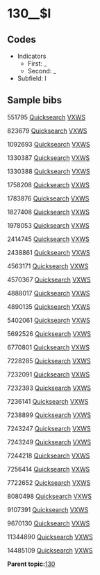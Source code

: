 # 130\_\_$l

## Codes

-   Indicators
    -   First: \_
    -   Second: \_
-   Subfield: l

## Sample bibs

551795 [Quicksearch](https://search.library.yale.edu/catalog/551795) [VXWS](http://prodorbis.library.yale.edu:7014/vxws/GetHoldingsService?bibId=551795)

823679 [Quicksearch](https://search.library.yale.edu/catalog/823679) [VXWS](http://prodorbis.library.yale.edu:7014/vxws/GetHoldingsService?bibId=823679)

1092693 [Quicksearch](https://search.library.yale.edu/catalog/1092693) [VXWS](http://prodorbis.library.yale.edu:7014/vxws/GetHoldingsService?bibId=1092693)

1330387 [Quicksearch](https://search.library.yale.edu/catalog/1330387) [VXWS](http://prodorbis.library.yale.edu:7014/vxws/GetHoldingsService?bibId=1330387)

1330388 [Quicksearch](https://search.library.yale.edu/catalog/1330388) [VXWS](http://prodorbis.library.yale.edu:7014/vxws/GetHoldingsService?bibId=1330388)

1758208 [Quicksearch](https://search.library.yale.edu/catalog/1758208) [VXWS](http://prodorbis.library.yale.edu:7014/vxws/GetHoldingsService?bibId=1758208)

1783876 [Quicksearch](https://search.library.yale.edu/catalog/1783876) [VXWS](http://prodorbis.library.yale.edu:7014/vxws/GetHoldingsService?bibId=1783876)

1827408 [Quicksearch](https://search.library.yale.edu/catalog/1827408) [VXWS](http://prodorbis.library.yale.edu:7014/vxws/GetHoldingsService?bibId=1827408)

1978053 [Quicksearch](https://search.library.yale.edu/catalog/1978053) [VXWS](http://prodorbis.library.yale.edu:7014/vxws/GetHoldingsService?bibId=1978053)

2414745 [Quicksearch](https://search.library.yale.edu/catalog/2414745) [VXWS](http://prodorbis.library.yale.edu:7014/vxws/GetHoldingsService?bibId=2414745)

2438861 [Quicksearch](https://search.library.yale.edu/catalog/2438861) [VXWS](http://prodorbis.library.yale.edu:7014/vxws/GetHoldingsService?bibId=2438861)

4563171 [Quicksearch](https://search.library.yale.edu/catalog/4563171) [VXWS](http://prodorbis.library.yale.edu:7014/vxws/GetHoldingsService?bibId=4563171)

4570367 [Quicksearch](https://search.library.yale.edu/catalog/4570367) [VXWS](http://prodorbis.library.yale.edu:7014/vxws/GetHoldingsService?bibId=4570367)

4888017 [Quicksearch](https://search.library.yale.edu/catalog/4888017) [VXWS](http://prodorbis.library.yale.edu:7014/vxws/GetHoldingsService?bibId=4888017)

4890135 [Quicksearch](https://search.library.yale.edu/catalog/4890135) [VXWS](http://prodorbis.library.yale.edu:7014/vxws/GetHoldingsService?bibId=4890135)

5402061 [Quicksearch](https://search.library.yale.edu/catalog/5402061) [VXWS](http://prodorbis.library.yale.edu:7014/vxws/GetHoldingsService?bibId=5402061)

5692526 [Quicksearch](https://search.library.yale.edu/catalog/5692526) [VXWS](http://prodorbis.library.yale.edu:7014/vxws/GetHoldingsService?bibId=5692526)

6770801 [Quicksearch](https://search.library.yale.edu/catalog/6770801) [VXWS](http://prodorbis.library.yale.edu:7014/vxws/GetHoldingsService?bibId=6770801)

7228285 [Quicksearch](https://search.library.yale.edu/catalog/7228285) [VXWS](http://prodorbis.library.yale.edu:7014/vxws/GetHoldingsService?bibId=7228285)

7232091 [Quicksearch](https://search.library.yale.edu/catalog/7232091) [VXWS](http://prodorbis.library.yale.edu:7014/vxws/GetHoldingsService?bibId=7232091)

7232393 [Quicksearch](https://search.library.yale.edu/catalog/7232393) [VXWS](http://prodorbis.library.yale.edu:7014/vxws/GetHoldingsService?bibId=7232393)

7236141 [Quicksearch](https://search.library.yale.edu/catalog/7236141) [VXWS](http://prodorbis.library.yale.edu:7014/vxws/GetHoldingsService?bibId=7236141)

7238899 [Quicksearch](https://search.library.yale.edu/catalog/7238899) [VXWS](http://prodorbis.library.yale.edu:7014/vxws/GetHoldingsService?bibId=7238899)

7243247 [Quicksearch](https://search.library.yale.edu/catalog/7243247) [VXWS](http://prodorbis.library.yale.edu:7014/vxws/GetHoldingsService?bibId=7243247)

7243249 [Quicksearch](https://search.library.yale.edu/catalog/7243249) [VXWS](http://prodorbis.library.yale.edu:7014/vxws/GetHoldingsService?bibId=7243249)

7244218 [Quicksearch](https://search.library.yale.edu/catalog/7244218) [VXWS](http://prodorbis.library.yale.edu:7014/vxws/GetHoldingsService?bibId=7244218)

7256414 [Quicksearch](https://search.library.yale.edu/catalog/7256414) [VXWS](http://prodorbis.library.yale.edu:7014/vxws/GetHoldingsService?bibId=7256414)

7722652 [Quicksearch](https://search.library.yale.edu/catalog/7722652) [VXWS](http://prodorbis.library.yale.edu:7014/vxws/GetHoldingsService?bibId=7722652)

8080498 [Quicksearch](https://search.library.yale.edu/catalog/8080498) [VXWS](http://prodorbis.library.yale.edu:7014/vxws/GetHoldingsService?bibId=8080498)

9107391 [Quicksearch](https://search.library.yale.edu/catalog/9107391) [VXWS](http://prodorbis.library.yale.edu:7014/vxws/GetHoldingsService?bibId=9107391)

9670130 [Quicksearch](https://search.library.yale.edu/catalog/9670130) [VXWS](http://prodorbis.library.yale.edu:7014/vxws/GetHoldingsService?bibId=9670130)

11344890 [Quicksearch](https://search.library.yale.edu/catalog/11344890) [VXWS](http://prodorbis.library.yale.edu:7014/vxws/GetHoldingsService?bibId=11344890)

14485109 [Quicksearch](https://search.library.yale.edu/catalog/14485109) [VXWS](http://prodorbis.library.yale.edu:7014/vxws/GetHoldingsService?bibId=14485109)

**Parent topic:**[130](../../tags/130/130.md)

